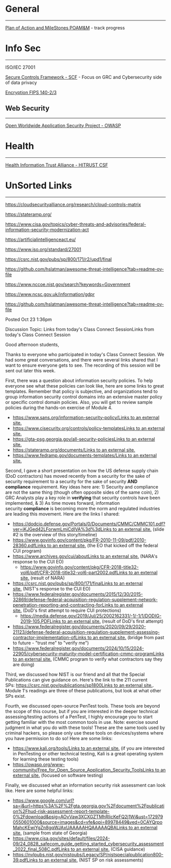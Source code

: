 # General
----
[Plan of Action and MileStones POAM&M](https://security.cms.gov/learn/plan-action-and-milestones-poam) - track progress
# Info Sec
----
ISO/IEC 27001

[Secure Controls Framework - SCF](https://securecontrolsframework.com/) - Focus on GRC and Cybersecurity side of data privacy

[Encryption FIPS 140-2/3](https://csrc.nist.gov/pubs/fips/140-2/upd2/final)




## Web Security
----
[Open Worldwide Application Security Project - OWASP](https://owasp.org/)

# Health
---
[Health Information Trust Alliance - HITRUST CSF](https://hitrustalliance.net/hitrust-framework)




# UnSorted Links
----
https://cloudsecurityalliance.org/research/cloud-controls-matrix

https://stateramp.org/

https://www.cisa.gov/topics/cyber-threats-and-advisories/federal-information-security-modernization-act

https://artificialintelligenceact.eu/

https://www.iso.org/standard/27001

https://csrc.nist.gov/pubs/sp/800/171/r2/upd1/final



https://github.com/hslatman/awesome-threat-intelligence?tab=readme-ov-file

https://www.nccoe.nist.gov/search?keywords=Government

https://www.ncsc.gov.uk/information/gdpr

https://github.com/hslatman/awesome-threat-intelligence?tab=readme-ov-file



Posted Oct 23 1:36pm


Discussion Topic: Links from today's Class Connect SessionLinks from today's Class Connect Session

Good afternoon students,

Thanks to everyone who participated in today's Class Connect Session. We had some great conversations, and there were several links shared that I want to ensure everyone gets to see. The recording of this session will be sent out later this week.

First, there was a question about information security policies. To help everyone see what these policies can look like, here are some links to great templates. Remember that policy is subjective, and organizations tend to group information security control domains into an extensive master policy or specific control domain policies. Also, you will get to review sample policies during the hands-on exercise of Module 4.

- [https://www.sans.org/information-security-policy/Links to an external site.](https://www.sans.org/information-security-policy/)
- [https://www.cisecurity.org/controls/policy-templatesLinks to an external site.](https://www.cisecurity.org/controls/policy-templates)
- [https://gta-psg.georgia.gov/all-security-policiesLinks to an external site.](https://gta-psg.georgia.gov/all-security-policies) 
- [https://stateramp.org/documents/Links to an external site.](https://stateramp.org/documents/)
- [https://www.fedramp.gov/documents-templates/Links to an external site.](https://www.fedramp.gov/documents-templates/)

Second, I gave a short presentation on how the US defense supply chain (DoD contractors) has moved recently from a security for the sake of security requirement to a security for the sake of security **AND compliance** requirement. Key ideas here are: 1) Security and compliance are not the same thing (though often opposite sides of the same coin), 2) GRC Analysts play a key role in **verifying** that security controls have been implemented, & 3) As time moves forward, information security **compliance** is becoming more the norm and regulated industries are leading this movement. Here are the links I shared:

- [https://dodcio.defense.gov/Portals/0/Documents/CMMC/CMMC101.pdf?ver=iKJGed42LForwmLmiCdIVA%3d%3dLinks to an external site.](https://dodcio.defense.gov/Portals/0/Documents/CMMC/CMMC101.pdf?ver=iKJGed42LForwmLmiCdIVA%3d%3d) (slide #2 is the overview of this story/timeline)
- [https://www.govinfo.gov/content/pkg/FR-2010-11-09/pdf/2010-28360.pdfLinks to an external site.](https://www.govinfo.gov/content/pkg/FR-2010-11-09/pdf/2010-28360.pdf) (the EO that kicked off the federal CUI program)
- [https://www.archives.gov/cui/aboutLinks to an external site.](https://www.archives.gov/cui/about) (NARA's response to the CUI EO)
    - [https://www.govinfo.gov/content/pkg/CFR-2018-title32-vol6/pdf/CFR-2018-title32-vol6-part2002.pdfLinks to an external site.](https://www.govinfo.gov/content/pkg/CFR-2018-title32-vol6/pdf/CFR-2018-title32-vol6-part2002.pdf) (result of NARA)
- [https://csrc.nist.gov/pubs/sp/800/171/finalLinks to an external site.](https://csrc.nist.gov/pubs/sp/800/171/final) (NIST's response to the CUI EO)
- [https://www.federalregister.gov/documents/2015/12/30/2015-32869/defense-federal-acquisition-regulation-supplement-network-penetration-reporting-and-contracting-forLinks to an external site.](https://www.federalregister.gov/documents/2015/12/30/2015-32869/defense-federal-acquisition-regulation-supplement-network-penetration-reporting-and-contracting-for) (DoD's first attempt to require CUI protections)
    - [https://media.defense.gov/2019/Jul/25/2002162331/-1/-1/1/DODIG-2019-105.PDFLinks to an external site.](https://media.defense.gov/2019/Jul/25/2002162331/-1/-1/1/DODIG-2019-105.PDF) (result of DoD's first attempt)
- [https://www.federalregister.gov/documents/2020/09/29/2020-21123/defense-federal-acquisition-regulation-supplement-assessing-contractor-implementation-ofLinks to an external site.](https://www.federalregister.gov/documents/2020/09/29/2020-21123/defense-federal-acquisition-regulation-supplement-assessing-contractor-implementation-of) (bridge from past to future - "trust me" to "verify me")
- [https://www.federalregister.gov/documents/2024/10/15/2024-22905/cybersecurity-maturity-model-certification-cmmc-programLinks to an external site.](https://www.federalregister.gov/documents/2024/10/15/2024-22905/cybersecurity-maturity-model-certification-cmmc-program) (CMMC program to verify what contractors say they are doing)

Third, we discussed how NIST is our friend and all that the Special Publications can give guidance on. Here's the link to the 211 current SPs: [https://csrc.nist.gov/publications/sp1800Links to an external site.](https://csrc.nist.gov/publications/sp1800). Module 1's readings are three of these publications, but look at what other SPs exist.

Fourth, we discussed open-source PenTest tools. These tools are beyond the scope of this course, but if you are interested in the deeper technical assessing/testing actions of a PenTest, I highly encourage you to start getting familiar with the most common tools in use. Note: exercise sound judgment in what you do with these tools! These are the same tools used by criminal hackers, so please only use these tools on devices/systems where you have permission to do so! Here are some links:

- [https://www.kali.org/tools/Links to an external site.](https://www.kali.org/tools/) (if you are interested in PenTesting or other technical testing, Kali is a great operating system for learning these testing tools)
- [https://owasp.org/www-community/Free_for_Open_Source_Application_Security_ToolsLinks to an external site.](https://owasp.org/www-community/Free_for_Open_Source_Application_Security_Tools) (focused on software testing)

Finally, we discussed what an information security risk assessment can look like. Here are some helpful links:

- [https://www.google.com/url?sa=i&url=https%3A%2F%2Fgta.georgia.gov%2Fdocument%2Fpublication%2Fhud-risk-assessment-report-template-0%2Fdownload&psig=AOvVaw3XCXGZTMhRIicKeFQ2j1Wj&ust=1729790550601000&source=images&cd=vfe&opi=89978449&ved=0CAYQrpoMahcKEwiYgZn8gqWJAxUAAAAAHQAAAAAQBALinks to an external site.](https://www.google.com/url?sa=i&url=https%3A%2F%2Fgta.georgia.gov%2Fdocument%2Fpublication%2Fhud-risk-assessment-report-template-0%2Fdownload&psig=AOvVaw3XCXGZTMhRIicKeFQ2j1Wj&ust=1729790550601000&source=images&cd=vfe&opi=89978449&ved=0CAYQrpoMahcKEwiYgZn8gqWJAxUAAAAAHQAAAAAQBA) (sample from state of Georgia)
- [https://www.cisa.gov/sites/default/files/2024-09/24_0828_safecom_guide_getting_started_cybersecurity_assessment_2022_final_508C.pdfLinks to an external site.](https://www.cisa.gov/sites/default/files/2024-09/24_0828_safecom_guide_getting_started_cybersecurity_assessment_2022_final_508C.pdf) (CISA guidance)
- [https://nvlpubs.nist.gov/nistpubs/Legacy/SP/nistspecialpublication800-39.pdfLinks to an external site.](https://nvlpubs.nist.gov/nistpubs/Legacy/SP/nistspecialpublication800-39.pdf) (NIST SP on risk assessments)